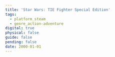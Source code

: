 ```yaml
---
title: 'Star Wars: TIE Fighter Special Edition'
tags:
  - platform_steam
  - genre_action-adventure
digital: true
physical: false
guide: false
pending: false
date: 2000-01-01
---
```

